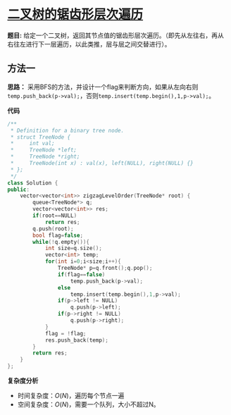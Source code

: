 # [ 二叉树的锯齿形层次遍历](https://leetcode-cn.com/problems/binary-tree-zigzag-level-order-traversal/)

**题目:** 给定一个二叉树，返回其节点值的锯齿形层次遍历。（即先从左往右，再从右往左进行下一层遍历，以此类推，层与层之间交替进行）。



## 方法一

**思路：** 采用BFS的方法，并设计一个flag来判断方向，如果从左向右则` temp.push_back(p->val);`，否则`temp.insert(temp.begin(),1,p->val);`。

**代码**

```C++
/**
 * Definition for a binary tree node.
 * struct TreeNode {
 *     int val;
 *     TreeNode *left;
 *     TreeNode *right;
 *     TreeNode(int x) : val(x), left(NULL), right(NULL) {}
 * };
 */
class Solution {
public:
    vector<vector<int>> zigzagLevelOrder(TreeNode* root) {
        queue<TreeNode*> q;
        vector<vector<int>> res;
        if(root==NULL)
            return res;
        q.push(root);
        bool flag=false;
        while(!q.empty()){
            int size=q.size();
            vector<int> temp;
            for(int i=0;i<size;i++){
                TreeNode* p=q.front();q.pop();
                if(flag==false)
                    temp.push_back(p->val);
                else
                    temp.insert(temp.begin(),1,p->val);
                if(p->left != NULL)
                    q.push(p->left);
                if(p->right != NULL)
                    q.push(p->right);
            }
            flag = !flag;
            res.push_back(temp);
        }
        return res;
    }
};
```

**复杂度分析**

* 时间复杂度：$O(N)$，遍历每个节点一遍
* 空间复杂度：$O(N)$，需要一个队列，大小不超过N。